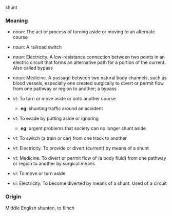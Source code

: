 shunt
### Meaning
+ _noun_: The act or process of turning aside or moving to an alternate course
+ _noun_: A railroad switch
+ _noun_: Electricity. A low-resistance connection between two points in an electric circuit that forms an alternative path for a portion of the current. Also called bypass
+ _noun_: Medicine. A passage between two natural body channels, such as blood vessels, especially one created surgically to divert or permit flow from one pathway or region to another; a bypass

+ _vt_: To turn or move aside or onto another course
    + __eg__: shunting traffic around an accident
+ _vt_: To evade by putting aside or ignoring
    + __eg__: urgent problems that society can no longer shunt aside
+ _vt_: To switch (a train or car) from one track to another
+ _vt_: Electricity. To provide or divert (current) by means of a shunt
+ _vt_: Medicine. To divert or permit flow of (a body fluid) from one pathway or region to another by surgical means

+ _vi_: To move or turn aside
+ _vi_: Electricity. To become diverted by means of a shunt. Used of a circuit

### Origin

Middle English shunten, to flinch
